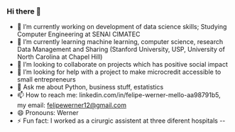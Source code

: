 ### Hi there 👋



- 🔭 I’m currently working on development of data science skills; Studying Computer Engineering at SENAI CIMATEC
- 🌱 I’m currently learning machine learning, computer science, research Data Management and Sharing (Stanford University, USP, University of North Carolina at Chapel Hill)
- 👯 I’m looking to collaborate on projects which has positive social impact
- 🤔 I’m looking for help with a project to make microcredit accessible to small entrepreneurs
- 💬 Ask me about Python, business stuff, estatistics 
- 📫 How to reach me: linkedin.com/in/felipe-werner-mello-aa98791b5, my email: felipewerner12@gmail.com
- 😄 Pronouns: Werner
- ⚡ Fun fact: I worked as a cirurgic assistent at three diferent hospitals 
--
